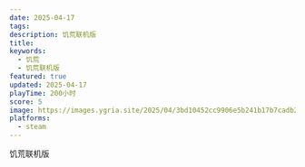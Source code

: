 ```yaml
---
date: 2025-04-17
tags: 
description: 饥荒联机版
title: 
keywords:
  - 饥荒
  - 饥荒联机版
featured: true
updated: 2025-04-17
playTime: 200小时
score: 5
image: https://images.ygria.site/2025/04/3bd10452cc9906e5b241b17b7cadb2cb.webp
platforms:
  - steam
---
```

饥荒联机版